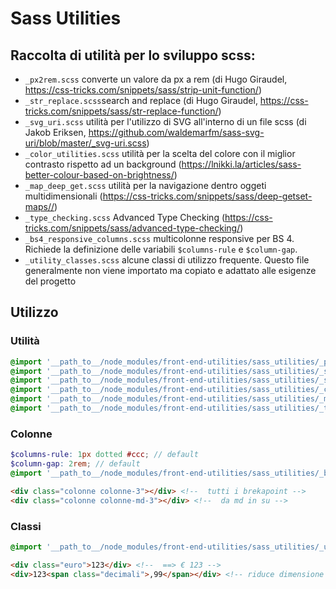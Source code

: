 # Sass Utilities

## Raccolta di utilità per lo sviluppo scss:

* `_px2rem.scss` converte un valore da px a rem (di Hugo Giraudel, <https://css-tricks.com/snippets/sass/strip-unit-function/>)
* `_str_replace.scss`search and replace (di Hugo Giraudel, <https://css-tricks.com/snippets/sass/str-replace-function/>)
* `_svg_uri.scss` utilità per l'utilizzo di SVG all'interno di un file scss (di Jakob Eriksen, <https://github.com/waldemarfm/sass-svg-uri/blob/master/_svg-uri.scss>)
* `_color_utilities.scss` utilità per la scelta del colore con il miglior contrasto rispetto ad un background (<https://lnikki.la/articles/sass-better-colour-based-on-brightness/>)
* `_map_deep_get.scss` utilità per la navigazione dentro oggeti multidimensionali (<https://css-tricks.com/snippets/sass/deep-getset-maps//>)
* `_type_checking.scss` Advanced Type Checking (<https://css-tricks.com/snippets/sass/advanced-type-checking/>)
* `_bs4_responsive_columns.scss` multicolonne responsive per BS 4. 
Richiede la definizione delle variabili `$columns-rule` e `$column-gap`.
* `_utility_classes.scss` alcune classi di utilizzo frequente. Questo file generalmente non viene importato ma copiato e adattato alle esigenze del progetto

## Utilizzo

### Utilità
```scss
@import '__path_to__/node_modules/front-end-utilities/sass_utilities/_px2rem.scss';
@import '__path_to__/node_modules/front-end-utilities/sass_utilities/_str_replace.scss'; // nb: è già inclusa in _svg_uri.scss
@import '__path_to__/node_modules/front-end-utilities/sass_utilities/_svg_uri.scss';
@import '__path_to__/node_modules/front-end-utilities/sass_utilities/_color_utilities.scss';
@import '__path_to__/node_modules/front-end-utilities/sass_utilities/_map_deep_get.scss';
@import '__path_to__/node_modules/front-end-utilities/sass_utilities/_type_checking.scss';
```
### Colonne
```scss
$columns-rule: 1px dotted #ccc; // default
$column-gap: 2rem; // default
@import '__path_to__/node_modules/front-end-utilities/sass_utilities/_bs4_responsive_columns.scss';
```

```html
<div class="colonne colonne-3"></div> <!--  tutti i brekapoint -->
<div class="colonne colonne-md-3"></div> <!--  da md in su -->
```

### Classi
```scss
@import '__path_to__/node_modules/front-end-utilities/sass_utilities/_utility_classes.scss';
```

```html
<div class="euro">123</div> <!--  ==> € 123 -->
<div>123<span class="decimali">,99</span></div> <!-- riduce dimensione dei decimali -->
```

